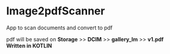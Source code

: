 # Image2pdfScanner
App to scan documents and convert to pdf

pdf will be saved on <b>Storage</b> >> <b>DCIM</b> >> <b>gallery_lm</b> >> <b>v1.pdf</b><br/>
                      <strong>Written in KOTLIN</strong>

